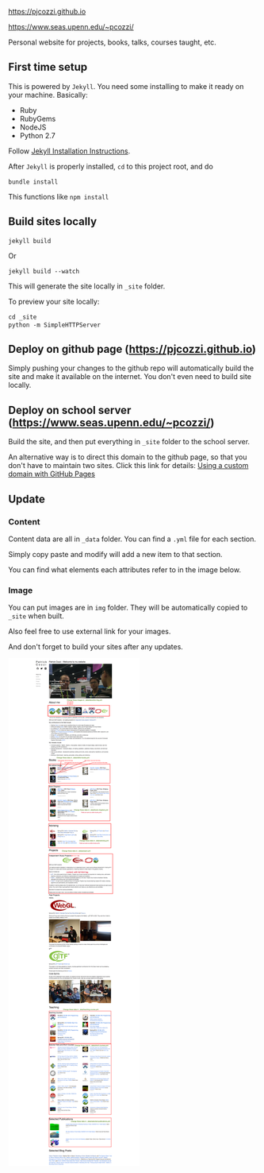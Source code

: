 https://pjcozzi.github.io

https://www.seas.upenn.edu/~pcozzi/

Personal website for projects, books, talks, courses taught, etc.

## First time setup

This is powered by `Jekyll`. You need some installing to make it ready on your machine.
Basically: 

* Ruby
* RubyGems
* NodeJS
* Python 2.7

Follow [Jekyll Installation Instructions](https://jekyllrb.com/docs/installation/).  

After `Jekyll` is properly installed, `cd` to this project root, and do

```
bundle install
```

This functions like `npm install`


## Build sites locally

```
jekyll build
```
Or
```
jekyll build --watch
```

This will generate the site locally in `_site` folder.

To preview your site locally:
```
cd _site
python -m SimpleHTTPServer
``` 

## Deploy on github page (https://pjcozzi.github.io)

Simply pushing your changes to the github repo will automatically build the site and make it 
available on the internet. You don't even need to build site locally.

## Deploy on school server (https://www.seas.upenn.edu/~pcozzi/)

Build the site, and then put everything in `_site` folder to the school server. 

An alternative way is to direct this domain to the github page, so that you don't have to 
maintain two sites. Click this link for details: [Using a custom domain with GitHub Pages](https://help.github.com/articles/using-a-custom-domain-with-github-pages/)


## Update

### Content

Content data are all in `_data` folder. You can find a `.yml` file for each section. 

Simply copy paste and modify will add a new item to that section. 

You can find what elements each attributes refer to in the image below. 

### Image

You can put images are in `img` folder. They will be automatically copied to `_site` when built. 

Also feel free to use external link for your images.


And don't forget to build your sites after any updates.  

![readme](img/readme.png)
